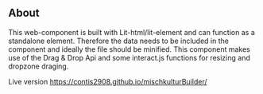 ## About
This web-component is built with Lit-html/lit-element and can function as a standalone element.
Therefore the data needs to be included in the component and ideally the file should be minified.
This component makes use of the Drag & Drop Api and some interact.js functions for resizing and dropzone draging.


Live version https://contis2908.github.io/mischkulturBuilder/
